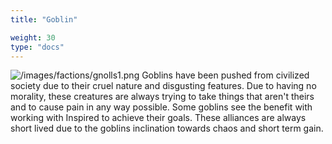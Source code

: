 ```yaml
---
title: "Goblin"

weight: 30
type: "docs"
---
```


![/images/factions/gnolls1.png](/images/factions/goblin.png)
Goblins have been pushed from civilized society due to their cruel nature and disgusting features. Due to having no morality, these creatures are always trying to take things that aren't theirs and to cause pain in any way possible. Some goblins see the benefit with working with Inspired to achieve their goals. These alliances are always short lived due to the goblins inclination towards chaos and short term gain.